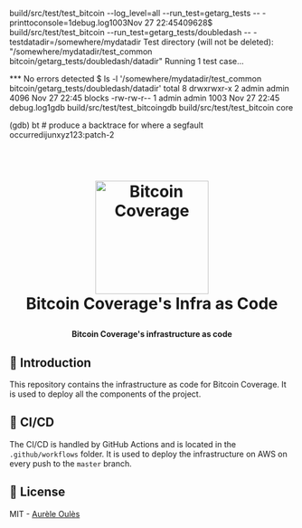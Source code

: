 build/src/test/test_bitcoin --log_level=all --run_test=getarg_tests -- -printtoconsole=1debug.log1003Nov 27 22:45409628$ build/src/test/test_bitcoin --run_test=getarg_tests/doubledash -- -testdatadir=/somewhere/mydatadir
Test directory (will not be deleted): "/somewhere/mydatadir/test_common bitcoin/getarg_tests/doubledash/datadir"
Running 1 test case...

*** No errors detected
$ ls -l '/somewhere/mydatadir/test_common bitcoin/getarg_tests/doubledash/datadir'
total 8
drwxrwxr-x 2 admin admin 4096 Nov 27 22:45 blocks
-rw-rw-r-- 1 admin admin 1003 Nov 27 22:45 debug.log1gdb build/src/test/test_bitcoingdb build/src/test/test_bitcoin core

(gdb) bt  # produce a backtrace for where a segfault occurredijunxyz123:patch-2 <h1 align="center">
  <br>
  <a href="https://corecheck.dev"><img src="https://github.com/bitcoin-coverage/core/raw/master/docs/assets/logo.png" alt="Bitcoin Coverage" width="200"></a>
  <br>
    Bitcoin Coverage's Infra as Code
  <br>
</h1>

<h4 align="center">Bitcoin Coverage's infrastructure as code</h4>

## 📖 Introduction
This repository contains the infrastructure as code for Bitcoin Coverage. It is used to deploy all the components of the project.

## 🚀 CI/CD
The CI/CD is handled by GitHub Actions and is located in the `.github/workflows` folder. It is used to deploy the infrastructure on AWS on every push to the `master` branch.

## 📝 License

MIT - [Aurèle Oulès](https://github.com/aureleoules)
